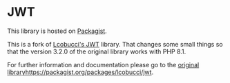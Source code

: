 # JWT
This library is hosted on [Packagist](https://packagist.org/packages/matheust45/jwt).

This is a fork of [Lcobucci's JWT](https://github.com/lcobucci/jwt) library. That changes some small things so that the version 3.2.0 of the original library works with PHP 8.1.

For further information and documentation please go to the [original library](https://packagist.org/packages/lcobucci/jwt)https://packagist.org/packages/lcobucci/jwt.

